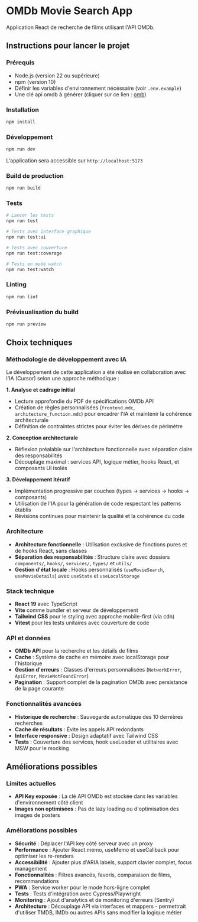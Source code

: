 # OMDb Movie Search App

Application React de recherche de films utilisant l'API OMDb.

## Instructions pour lancer le projet

### Prérequis

- Node.js (version 22 ou supérieure)
- npm (version 10)
- Définir les variables d'environnement nécéssaire (voir `.env.example`)
- Une clé api omdb à générer (cliquer sur ce lien : [omb]('https://www.omdbapi.com/apikey.aspx'))

### Installation

```bash
npm install
```

### Développement

```bash
npm run dev
```

L'application sera accessible sur `http://localhost:5173`

### Build de production

```bash
npm run build
```

### Tests

```bash
# Lancer les tests
npm run test

# Tests avec interface graphique
npm run test:ui

# Tests avec couverture
npm run test:coverage

# Tests en mode watch
npm run test:watch
```

### Linting

```bash
npm run lint
```

### Prévisualisation du build

```bash
npm run preview
```

## Choix techniques

### Méthodologie de développement avec IA

Le développement de cette application a été réalisé en collaboration avec l'IA (Cursor) selon une approche méthodique :

**1. Analyse et cadrage initial**

- Lecture approfondie du PDF de spécifications OMDb API
- Création de règles personnalisées (`frontend.mdc`, `architecture_function.mdc`) pour encadrer l'IA et maintenir la cohérence architecturale
- Définition de contraintes strictes pour éviter les dérives de périmètre

**2. Conception architecturale**

- Réflexion préalable sur l'architecture fonctionnelle avec séparation claire des responsabilités
- Découplage maximal : services API, logique métier, hooks React, et composants UI isolés

**3. Développement itératif**

- Implémentation progressive par couches (types → services → hooks → composants)
- Utilisation de l'IA pour la génération de code respectant les patterns établis
- Révisions continues pour maintenir la qualité et la cohérence du code

### Architecture

- **Architecture fonctionnelle** : Utilisation exclusive de fonctions pures et de hooks React, sans classes
- **Séparation des responsabilités** : Structure claire avec dossiers `components/`, `hooks/`, `services/`, `types/` et `utils/`
- **Gestion d'état locale** : Hooks personnalisés (`useMovieSearch`, `useMovieDetails`) avec `useState` et `useLocalStorage`

### Stack technique

- **React 19** avec TypeScript
- **Vite** comme bundler et serveur de développement
- **Tailwind CSS** pour le styling avec approche mobile-first (via cdn)
- **Vitest** pour les tests unitaires avec couverture de code

### API et données

- **OMDb API** pour la recherche et les détails de films
- **Cache** : Système de cache en mémoire avec localStorage pour l'historique
- **Gestion d'erreurs** : Classes d'erreurs personnalisées (`NetworkError`, `ApiError`, `MovieNotFoundError`)
- **Pagination** : Support complet de la pagination OMDb avec persistance de la page courante

### Fonctionnalités avancées

- **Historique de recherche** : Sauvegarde automatique des 10 dernières recherches
- **Cache de résultats** : Évite les appels API redondants
- **Interface responsive** : Design adaptatif avec Tailwind CSS
- **Tests** : Couverture des services, hook useLoader et utilitaires avec MSW pour le mocking

## Améliorations possibles

### Limites actuelles

- **API Key exposée** : La clé API OMDb est stockée dans les variables d'environnement côté client
- **Images non optimisées** : Pas de lazy loading ou d'optimisation des images de posters

### Améliorations possibles

- **Sécurité** : Déplacer l'API key côté serveur avec un proxy
- **Performance** : Ajouter React.memo, useMemo et useCallback pour optimiser les re-renders
- **Accessibilité** : Ajouter plus d'ARIA labels, support clavier complet, focus management
- **Fonctionnalités** : Filtres avancés, favoris, comparaison de films, recommandations
- **PWA** : Service worker pour le mode hors-ligne complet
- **Tests** : Tests d'intégration avec Cypress/Playwright
- **Monitoring** : Ajout d'analytics et de monitoring d'erreurs (Sentry)
- **Architecture** : Découplage API via interfaces et mappers - permettrait d'utiliser TMDB, IMDb ou autres APIs sans modifier la logique métier
